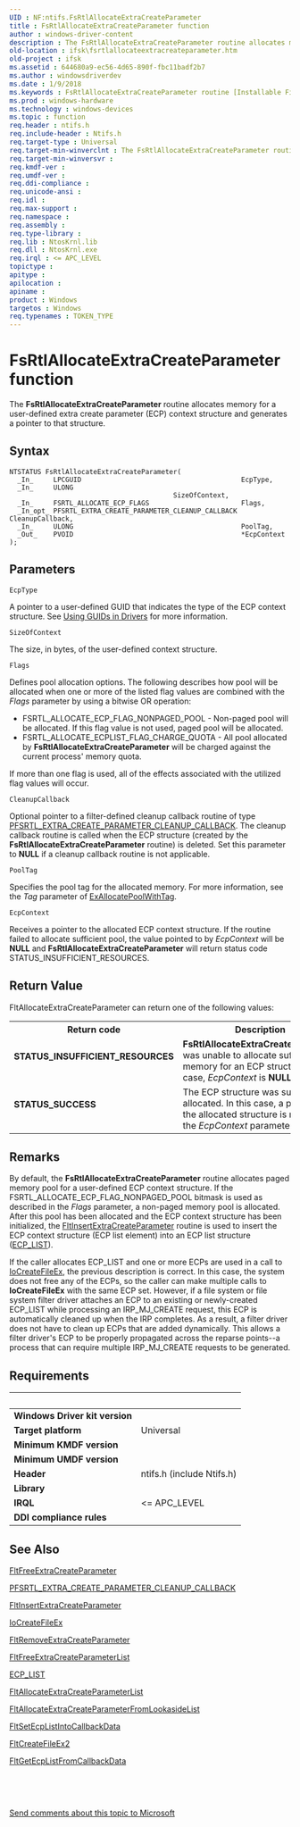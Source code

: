 ```yaml
---
UID : NF:ntifs.FsRtlAllocateExtraCreateParameter
title : FsRtlAllocateExtraCreateParameter function
author : windows-driver-content
description : The FsRtlAllocateExtraCreateParameter routine allocates memory for a user-defined extra create parameter (ECP) context structure and generates a pointer to that structure.
old-location : ifsk\fsrtlallocateextracreateparameter.htm
old-project : ifsk
ms.assetid : 644680a9-ec56-4d65-890f-fbc11badf2b7
ms.author : windowsdriverdev
ms.date : 1/9/2018
ms.keywords : FsRtlAllocateExtraCreateParameter routine [Installable File System Drivers], FsRtlAllocateExtraCreateParameter, ntifs/FsRtlAllocateExtraCreateParameter, fsrtlref_97f1c552-b822-4fda-9327-8d127f42080b.xml, ifsk.fsrtlallocateextracreateparameter
ms.prod : windows-hardware
ms.technology : windows-devices
ms.topic : function
req.header : ntifs.h
req.include-header : Ntifs.h
req.target-type : Universal
req.target-min-winverclnt : The FsRtlAllocateExtraCreateParameter routine is available starting with Windows Vista.
req.target-min-winversvr : 
req.kmdf-ver : 
req.umdf-ver : 
req.ddi-compliance : 
req.unicode-ansi : 
req.idl : 
req.max-support : 
req.namespace : 
req.assembly : 
req.type-library : 
req.lib : NtosKrnl.lib
req.dll : NtosKrnl.exe
req.irql : <= APC_LEVEL
topictype : 
apitype : 
apilocation : 
apiname : 
product : Windows
targetos : Windows
req.typenames : TOKEN_TYPE
---
```



# FsRtlAllocateExtraCreateParameter function
The <b>FsRtlAllocateExtraCreateParameter</b> routine allocates memory for a user-defined extra create parameter (ECP) context structure and generates a pointer to that structure.

## Syntax

````
NTSTATUS FsRtlAllocateExtraCreateParameter(
  _In_     LPCGUID                                        EcpType,
  _In_     ULONG                                          SizeOfContext,
  _In_     FSRTL_ALLOCATE_ECP_FLAGS                       Flags,
  _In_opt_ PFSRTL_EXTRA_CREATE_PARAMETER_CLEANUP_CALLBACK CleanupCallback,
  _In_     ULONG                                          PoolTag,
  _Out_    PVOID                                          *EcpContext
);
````

## Parameters

`EcpType`

A pointer to a user-defined GUID that indicates the type of the ECP context structure.  See <a href="https://msdn.microsoft.com/library/windows/hardware/ff565392">Using GUIDs in Drivers</a> for more information.

`SizeOfContext`

The size, in bytes, of the user-defined context structure.

`Flags`

Defines pool allocation options.  The following describes how pool will be allocated when one or more of the listed flag values are combined with the <i>Flags</i> parameter by using a bitwise OR operation:  
<ul>
<li>
FSRTL_ALLOCATE_ECP_FLAG_NONPAGED_POOL - Non-paged pool will be allocated.  If this flag value is not used, paged pool will be allocated.

</li>
<li>
FSRTL_ALLOCATE_ECPLIST_FLAG_CHARGE_QUOTA - All pool allocated by <b>FsRtlAllocateExtraCreateParameter</b> will be charged against the current process' memory quota.

</li>
</ul>If more than one flag is used, all of the effects associated with the utilized flag values will occur.

`CleanupCallback`

Optional pointer to a filter-defined cleanup callback routine of type <a href="..\ntifs\nc-ntifs-pfsrtl_extra_create_parameter_cleanup_callback.md">PFSRTL_EXTRA_CREATE_PARAMETER_CLEANUP_CALLBACK</a>.  The cleanup callback routine is called when the ECP structure (created by the <b>FsRtlAllocateExtraCreateParameter</b> routine) is deleted.  Set this parameter to <b>NULL</b> if a cleanup callback routine is not applicable.

`PoolTag`

Specifies the pool tag for the allocated memory. For more information, see the <i>Tag</i> parameter of <a href="..\wdm\nf-wdm-exallocatepoolwithtag.md">ExAllocatePoolWithTag</a>.

`EcpContext`

Receives a pointer to the allocated ECP context structure.  If the routine failed to allocate sufficient pool, the value pointed to by <i>EcpContext </i>will be <b>NULL</b> and <b>FsRtlAllocateExtraCreateParameter</b> will return status code STATUS_INSUFFICIENT_RESOURCES.


## Return Value

FltAllocateExtraCreateParameter can return one of the following values:
<table>
<tr>
<th>Return code</th>
<th>Description</th>
</tr>
<tr>
<td width="40%">
<dl>
<dt><b>STATUS_INSUFFICIENT_RESOURCES</b></dt>
</dl>
</td>
<td width="60%">
<b>FsRtlAllocateExtraCreateParameter</b> was unable to allocate sufficient memory for an ECP structure.  In this case, <i>EcpContext </i>is <b>NULL</b>.

</td>
</tr>
<tr>
<td width="40%">
<dl>
<dt><b>STATUS_SUCCESS</b></dt>
</dl>
</td>
<td width="60%">
The ECP structure was successfully allocated.  In this case, a pointer to the allocated structure is returned in the <i>EcpContext </i> parameter.

</td>
</tr>
</table>

## Remarks

By default, the <b>FsRtlAllocateExtraCreateParameter</b> routine allocates paged memory pool for a user-defined ECP context structure.  If the FSRTL_ALLOCATE_ECP_FLAG_NONPAGED_POOL bitmask is used as described in the <i>Flags</i> parameter, a non-paged memory pool is allocated.  After this pool has been allocated and the ECP context structure has been initialized, the <a href="..\fltkernel\nf-fltkernel-fltinsertextracreateparameter.md">FltInsertExtraCreateParameter</a> routine is used to insert the ECP context structure (ECP list element) into an ECP list structure (<a href="https://msdn.microsoft.com/library/windows/hardware/ff540148">ECP_LIST</a>).

If the caller allocates ECP_LIST and one or more ECPs are used in a call to <a href="..\ntddk\nf-ntddk-iocreatefileex.md">IoCreateFileEx</a>, the previous description is correct. In this case, the system does not free any of the ECPs, so the caller can make multiple calls to <b>IoCreateFileEx</b> with the same ECP set. However, if a file system or file system filter driver attaches an ECP to an existing or newly-created ECP_LIST while processing an IRP_MJ_CREATE request, this ECP is automatically cleaned up when the IRP completes. As a result, a filter driver does not have to clean up ECPs that are added dynamically. This allows a filter driver's ECP to be properly propagated across the reparse points--a process that can require multiple IRP_MJ_CREATE requests to be generated.

## Requirements
| &nbsp; | &nbsp; |
| ---- |:---- |
| **Windows Driver kit version** |  |
| **Target platform** | Universal |
| **Minimum KMDF version** |  |
| **Minimum UMDF version** |  |
| **Header** | ntifs.h (include Ntifs.h) |
| **Library** |  |
| **IRQL** | <= APC_LEVEL |
| **DDI compliance rules** |  |

## See Also

<a href="..\fltkernel\nf-fltkernel-fltfreeextracreateparameter.md">FltFreeExtraCreateParameter</a>

<a href="..\ntifs\nc-ntifs-pfsrtl_extra_create_parameter_cleanup_callback.md">PFSRTL_EXTRA_CREATE_PARAMETER_CLEANUP_CALLBACK</a>

<a href="..\fltkernel\nf-fltkernel-fltinsertextracreateparameter.md">FltInsertExtraCreateParameter</a>

<a href="..\ntddk\nf-ntddk-iocreatefileex.md">IoCreateFileEx</a>

<a href="..\fltkernel\nf-fltkernel-fltremoveextracreateparameter.md">FltRemoveExtraCreateParameter</a>

<a href="..\fltkernel\nf-fltkernel-fltfreeextracreateparameterlist.md">FltFreeExtraCreateParameterList</a>

<a href="https://msdn.microsoft.com/library/windows/hardware/ff540148">ECP_LIST</a>

<a href="..\fltkernel\nf-fltkernel-fltallocateextracreateparameterlist.md">FltAllocateExtraCreateParameterList</a>

<a href="..\fltkernel\nf-fltkernel-fltallocateextracreateparameterfromlookasidelist.md">FltAllocateExtraCreateParameterFromLookasideList</a>

<a href="..\fltkernel\nf-fltkernel-fltsetecplistintocallbackdata.md">FltSetEcpListIntoCallbackData</a>

<a href="..\fltkernel\nf-fltkernel-fltcreatefileex2.md">FltCreateFileEx2</a>

<a href="..\fltkernel\nf-fltkernel-fltgetecplistfromcallbackdata.md">FltGetEcpListFromCallbackData</a>

 

 

<a href="mailto:wsddocfb@microsoft.com?subject=Documentation%20feedback [ifsk\ifsk]:%20FsRtlAllocateExtraCreateParameter routine%20 RELEASE:%20(1/9/2018)&amp;body=%0A%0APRIVACY STATEMENT%0A%0AWe use your feedback to improve the documentation. We don't use your email address for any other purpose, and we'll remove your email address from our system after the issue that you're reporting is fixed. While we're working to fix this issue, we might send you an email message to ask for more info. Later, we might also send you an email message to let you know that we've addressed your feedback.%0A%0AFor more info about Microsoft's privacy policy, see http://privacy.microsoft.com/en-us/default.aspx." title="Send comments about this topic to Microsoft">Send comments about this topic to Microsoft</a>